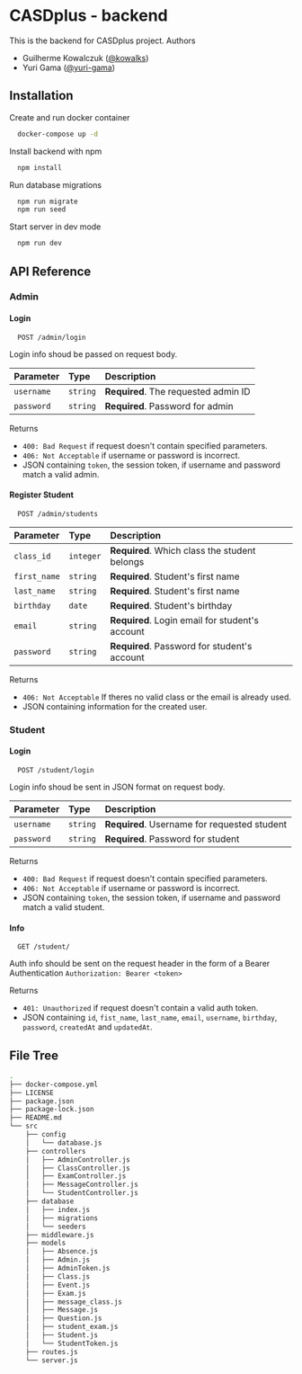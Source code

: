 
# CASDplus - backend

This is the backend for CASDplus project. Authors
- Guilherme Kowalczuk ([@kowalks](https://github.com/kowalks))
- Yuri Gama ([@yuri-gama](https://github.com/yuri-gama/))


## Installation

Create and run docker container

```bash
  docker-compose up -d
```

Install backend with npm

```bash
  npm install
```

Run database migrations
```bash
  npm run migrate
  npm run seed
```

Start server in dev mode
```bash
  npm run dev
```


## API Reference

### Admin

#### Login

```http
  POST /admin/login
```

Login info shoud be passed on request body. 

| Parameter | Type     | Description                |
| :-------- | :------- | :------------------------- |
| `username`| `string` | **Required**. The requested admin ID |
| `password`| `string` | **Required**. Password for admin | 


Returns 
- `400: Bad Request` if request doesn't contain specified parameters.
- `406: Not Acceptable` if username or password is incorrect.
- JSON containing `token`, the session token, if username and password match a valid admin.


#### Register Student

```http
  POST /admin/students
```

| Parameter | Type     | Description                       |
| :-------- | :------- | :-------------------------------- |
| `class_id`      | `integer` | **Required**. Which class the student belongs |
| `first_name`      | `string` | **Required**. Student's first name |
| `last_name`      | `string` | **Required**. Student's first name |
| `birthday`      | `date` | **Required**. Student's birthday |
| `email`      | `string` | **Required**. Login email for student's account |
| `password`      | `string` | **Required**. Password for student's account |

Returns 
- `406: Not Acceptable` If theres no valid class or the email is already used.
- JSON containing information for the created user.



### Student

#### Login

```http
  POST /student/login
```

Login info shoud be sent in JSON format on request body. 

| Parameter | Type     | Description                |
| :-------- | :------- | :------------------------- |
| `username`| `string` | **Required**. Username for requested student |
| `password`| `string` | **Required**. Password for student | 


Returns 
- `400: Bad Request` if request doesn't contain specified parameters.
- `406: Not Acceptable` if username or password is incorrect.
- JSON containing `token`, the session token, if username and password match a valid student.


#### Info

```http
  GET /student/
```

Auth info should be sent on the request header in the form of a Bearer Authentication `Authorization: Bearer <token>`

Returns 
- `401: Unauthorized` if request doesn't contain a valid auth token.
- JSON containing `id`, `fist_name`, `last_name`, `email`, `username`, `birthday`, `password`, `createdAt` and `updatedAt`.

## File Tree

```bash
.
├── docker-compose.yml
├── LICENSE
├── package.json
├── package-lock.json
├── README.md
└── src
    ├── config
    │   └── database.js
    ├── controllers
    │   ├── AdminController.js
    │   ├── ClassController.js
    │   ├── ExamController.js
    │   ├── MessageController.js
    │   └── StudentController.js
    ├── database
    │   ├── index.js
    │   ├── migrations
    │   └── seeders
    ├── middleware.js
    ├── models
    │   ├── Absence.js
    │   ├── Admin.js
    │   ├── AdminToken.js
    │   ├── Class.js
    │   ├── Event.js
    │   ├── Exam.js
    │   ├── message_class.js
    │   ├── Message.js
    │   ├── Question.js
    │   ├── student_exam.js
    │   ├── Student.js
    │   └── StudentToken.js
    ├── routes.js
    └── server.js
```
